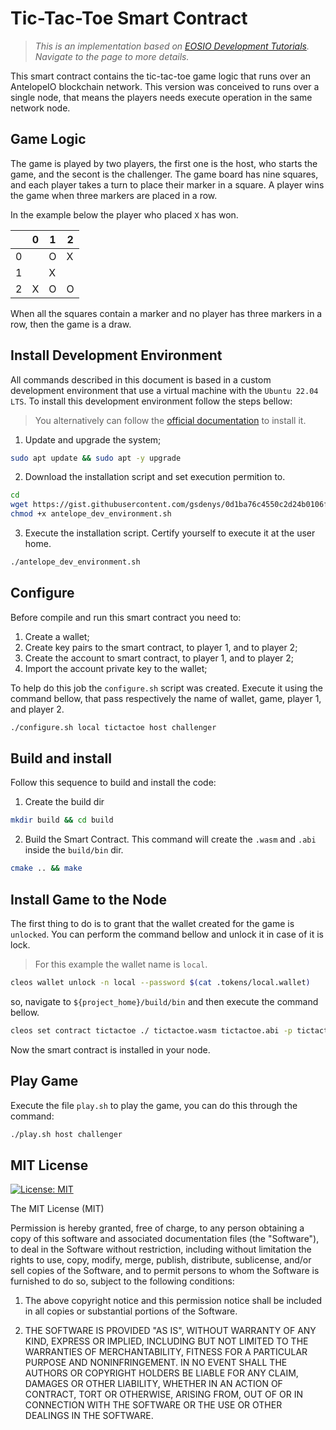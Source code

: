 # Tic-Tac-Toe Smart Contract

> _This is an implementation based on [EOSIO Development Tutorials](https://developers.eos.io/welcome/v2.1/tutorials/tic-tac-toe-game-smart-contract-single-node). Navigate to the page to more details._

This smart contract contains the tic-tac-toe game logic that runs over an AntelopeIO blockchain network. This version was conceived to runs over a single node, that means the players needs execute operation in the same network node.

## Game Logic

The game is played by two players, the first one is the host, who starts the game, and the secont is the challenger. The game board has nine squares, and each player takes a turn to place their marker in a square. A player wins the game when three markers are placed in a row.

In the example below the player who placed `X` has won.

|     |  0  |  1  |  2  |
|-----|-----|-----|-----|
|  0  |     |  O  |  X  |
|  1  |     |  X  |     |
|  2  |  X  |  O  |  O  |

When all the squares contain a marker and no player has three markers in a row, then the game is a draw.

## Install Development Environment

All commands described in this document is based in a custom development environment that use a virtual machine with the `Ubuntu 22.04 LTS`. To install this development environment follow the steps bellow: 

> You alternatively can follow the [official documentation](https://docs.antelope.io/docs/latest/getting-started/development-environment/prerequisites) to install it.

1. Update and upgrade the system;

```sh
sudo apt update && sudo apt -y upgrade
```

2. Download the installation script and set execution permition to.

```sh
cd
wget https://gist.githubusercontent.com/gsdenys/0d1ba76c4550c2d24b0106f5ec3fb8dd/raw/472f42955305a903918e7f3901e70f8998b2be89/antelope_dev_environment.sh
chmod +x antelope_dev_environment.sh
```

3. Execute the installation script. Certify yourself to execute it at the user home.

```sh
./antelope_dev_environment.sh
```

## Configure

Before compile and run this smart contract you need to:

1. Create a wallet;
2. Create key pairs to the smart contract, to player 1, and to player 2;
3. Create the account to smart contract, to player 1, and to player 2;
4. Import the account private key to the wallet;

To help do this job the `configure.sh` script was created. Execute it using the command bellow, that pass respectively the name of wallet, game, player 1, and player 2.

```sh
./configure.sh local tictactoe host challenger
```
## Build and install

Follow this sequence to build and install the code:

1. Create the build dir

```sh
mkdir build && cd build
```

2. Build the Smart Contract. This command will create the `.wasm` and `.abi` inside the `build/bin` dir.

```sh
cmake .. && make
```

## Install Game to the Node

The first thing to do is to grant that the wallet created for the game is `unlocked`. You can perform the command bellow and unlock it in case of it is lock.

> For this example the wallet name is `local`.

```sh
cleos wallet unlock -n local --password $(cat .tokens/local.wallet)
```

so, navigate to `${project_home}/build/bin` and then execute the command bellow.
 
```sh
cleos set contract tictactoe ./ tictactoe.wasm tictactoe.abi -p tictactoe@active
```

Now the smart contract is installed in your node.

## Play Game

Execute the file `play.sh` to play the game, you can do this through the command:

```sh
./play.sh host challenger
```

## MIT License

[![License: MIT](https://img.shields.io/badge/License-MIT-yellow.svg)](https://opensource.org/licenses/MIT)

The MIT License (MIT)

Permission is hereby granted, free of charge, to any person obtaining a copy of this software and associated documentation files (the "Software"), to deal in the Software without restriction, including without limitation the rights to use, copy, modify, merge, publish, distribute, sublicense, and/or sell copies of the Software, and to permit persons to whom the Software is furnished to do so, subject to the following conditions:

1. The above copyright notice and this permission notice shall be included in all copies or substantial portions of the Software.

2. THE SOFTWARE IS PROVIDED "AS IS", WITHOUT WARRANTY OF ANY KIND, EXPRESS OR IMPLIED, INCLUDING BUT NOT LIMITED TO THE WARRANTIES OF MERCHANTABILITY, FITNESS FOR A PARTICULAR PURPOSE AND NONINFRINGEMENT. IN NO EVENT SHALL THE AUTHORS OR COPYRIGHT HOLDERS BE LIABLE FOR ANY CLAIM, DAMAGES OR OTHER LIABILITY, WHETHER IN AN ACTION OF CONTRACT, TORT OR OTHERWISE, ARISING FROM, OUT OF OR IN CONNECTION WITH THE SOFTWARE OR THE USE OR OTHER DEALINGS IN THE SOFTWARE.
